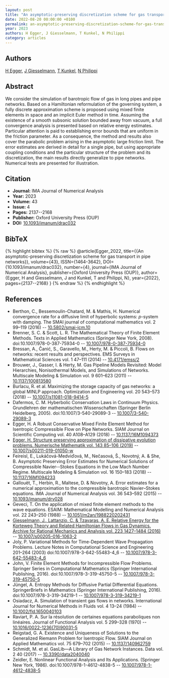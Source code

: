 ```yaml
---
layout: post
title: "An asymptotic-preserving discretization scheme for gas transport in pipe networks"
date: 2022-08-20 00:00:00 +0100
permalink: an-asymptotic-preserving-discretization-scheme-for-gas-transport-in-pipe-networks
year: 2023
authors: H Egger, J Giesselmann, T Kunkel, N Philippi
category: articles
---
```

 
## Authors
[H Egger](authors/herbert_egger), [J Giesselmann](authors/jan_giesselmann), [T Kunkel](authors/t_kunkel), [N Philippi](authors/n_philippi)
 
## Abstract
We consider the simulation of barotropic flow of gas in long pipes and pipe networks. Based on a Hamiltonian reformulation of the governing system, a fully discrete approximation scheme is proposed using mixed finite elements in space and an implicit Euler method in time. Assuming the existence of a smooth subsonic solution bounded away from vacuum, a full convergence analysis is presented based on relative energy estimates. Particular attention is paid to establishing error bounds that are uniform in the friction parameter. As a consequence, the method and results also cover the parabolic problem arising in the asymptotic large friction limit. The error estimates are derived in detail for a single pipe, but using appropriate coupling conditions and the particular structure of the problem and its discretization, the main results directly generalize to pipe networks. Numerical tests are presented for illustration.
 
## Citation
- **Journal:** IMA Journal of Numerical Analysis
- **Year:** 2023
- **Volume:** 43
- **Issue:** 4
- **Pages:** 2137--2168
- **Publisher:** Oxford University Press (OUP)
- **DOI:** [10.1093/imanum/drac032](https://doi.org/10.1093/imanum/drac032)
 
## BibTeX
{% highlight bibtex %}
{% raw %}
@article{Egger_2022,
  title={{An asymptotic-preserving discretization scheme for gas transport in pipe networks}},
  volume={43},
  ISSN={1464-3642},
  DOI={10.1093/imanum/drac032},
  number={4},
  journal={IMA Journal of Numerical Analysis},
  publisher={Oxford University Press (OUP)},
  author={Egger, H and Giesselmann, J and Kunkel, T and Philippi, N},
  year={2022},
  pages={2137--2168}
}
{% endraw %}
{% endhighlight %}
 
## References
- Berthon, C., Bessemoulin-Chatard, M. & Mathis, H. Numerical convergence rate for a diffusive limit of hyperbolic systems: $p$-system with damping. The SMAI journal of computational mathematics vol. 2 99–119 (2016) -- [10.5802/smai-jcm.10](https://doi.org/10.5802/smai-jcm.10)
- Brenner, S. C. & Scott, L. R. The Mathematical Theory of Finite Element Methods. Texts in Applied Mathematics (Springer New York, 2008). doi:10.1007/978-0-387-75934-0 -- [10.1007/978-0-387-75934-0](https://doi.org/10.1007/978-0-387-75934-0)
- Bressan, A., Čanić, S., Garavello, M., Herty, M. & Piccoli, B. Flows on networks: recent results and perspectives. EMS Surveys in Mathematical Sciences vol. 1 47–111 (2014) -- [10.4171/emss/2](https://doi.org/10.4171/emss/2)
- Brouwer, J., Gasser, I. & Herty, M. Gas Pipeline Models Revisited: Model Hierarchies, Nonisothermal Models, and Simulations of Networks. Multiscale Modeling &amp; Simulation vol. 9 601–623 (2011) -- [10.1137/100813580](https://doi.org/10.1137/100813580)
- Burlacu, R. et al. Maximizing the storage capacity of gas networks: a global MINLP approach. Optimization and Engineering vol. 20 543–573 (2018) -- [10.1007/s11081-018-9414-5](https://doi.org/10.1007/s11081-018-9414-5)
- Dafermos, C. M. Hyberbolic Conservation Laws in Continuum Physics. Grundlehren der mathematischen Wissenschaften (Springer Berlin Heidelberg, 2005). doi:10.1007/3-540-29089-3 -- [10.1007/3-540-29089-3](https://doi.org/10.1007/3-540-29089-3)
- Egger, H. A Robust Conservative Mixed Finite Element Method for Isentropic Compressible Flow on Pipe Networks. SIAM Journal on Scientific Computing vol. 40 A108–A129 (2018) -- [10.1137/16M1094373](https://doi.org/10.1137/16M1094373)
- [Egger, H. Structure preserving approximation of dissipative evolution problems. Numerische Mathematik vol. 143 85–106 (2019)](structure-preserving-approximation-of-dissipative-evolution-problems) -- [10.1007/s00211-019-01050-w](https://doi.org/10.1007/s00211-019-01050-w)
- Feireisl, E., Lukáčová-Medviďová, M., Nečasová, Š., Novotný, A. & She, B. Asymptotic Preserving Error Estimates for Numerical Solutions of Compressible Navier--Stokes Equations in the Low Mach Number Regime. Multiscale Modeling &amp; Simulation vol. 16 150–183 (2018) -- [10.1137/16M1094233](https://doi.org/10.1137/16M1094233)
- Gallouët, T., Herbin, R., Maltese, D. & Novotny, A. Error estimates for a numerical approximation to the compressible barotropic Navier–Stokes equations. IMA Journal of Numerical Analysis vol. 36 543–592 (2015) -- [10.1093/imanum/drv028](https://doi.org/10.1093/imanum/drv028)
- Geveci, T. On the application of mixed finite element methods to the wave equations. ESAIM: Mathematical Modelling and Numerical Analysis vol. 22 243–250 (1988) -- [10.1051/m2an/1988220202431](https://doi.org/10.1051/m2an/1988220202431)
- [Giesselmann, J., Lattanzio, C. & Tzavaras, A. E. Relative Energy for the Korteweg Theory and Related Hamiltonian Flows in Gas Dynamics. Archive for Rational Mechanics and Analysis vol. 223 1427–1484 (2016)](relative-energy-for-the-korteweg-theory-and-related-hamiltonian-flows-in-gas-dynamics) -- [10.1007/s00205-016-1063-2](https://doi.org/10.1007/s00205-016-1063-2)
- Joly, P. Variational Methods for Time-Dependent Wave Propagation Problems. Lecture Notes in Computational Science and Engineering 201–264 (2003) doi:10.1007/978-3-642-55483-4_6 -- [10.1007/978-3-642-55483-4_6](https://doi.org/10.1007/978-3-642-55483-4_6)
- John, V. Finite Element Methods for Incompressible Flow Problems. Springer Series in Computational Mathematics (Springer International Publishing, 2016). doi:10.1007/978-3-319-45750-5 -- [10.1007/978-3-319-45750-5](https://doi.org/10.1007/978-3-319-45750-5)
- Jüngel, A. Entropy Methods for Diffusive Partial Differential Equations. SpringerBriefs in Mathematics (Springer International Publishing, 2016). doi:10.1007/978-3-319-34219-1 -- [10.1007/978-3-319-34219-1](https://doi.org/10.1007/978-3-319-34219-1)
- Osiadacz, A. Simulation of transient gas flows in networks. International Journal for Numerical Methods in Fluids vol. 4 13–24 (1984) -- [10.1002/fld.1650040103](https://doi.org/10.1002/fld.1650040103)
- Raviart, P. A. Sur la résolution de certaines equations paraboliques non linéaires. Journal of Functional Analysis vol. 5 299–328 (1970) -- [10.1016/0022-1236(70)90031-5](https://doi.org/10.1016/0022-1236(70)90031-5)
- Reigstad, G. A. Existence and Uniqueness of Solutions to the Generalized Riemann Problem for Isentropic Flow. SIAM Journal on Applied Mathematics vol. 75 679–702 (2015) -- [10.1137/140962759](https://doi.org/10.1137/140962759)
- Schmidt, M. et al. GasLib—A Library of Gas Network Instances. Data vol. 2 40 (2017) -- [10.3390/data2040040](https://doi.org/10.3390/data2040040)
- Zeidler, E. Nonlinear Functional Analysis and Its Applications. (Springer New York, 1986). doi:10.1007/978-1-4612-4838-5 -- [10.1007/978-1-4612-4838-5](https://doi.org/10.1007/978-1-4612-4838-5)

